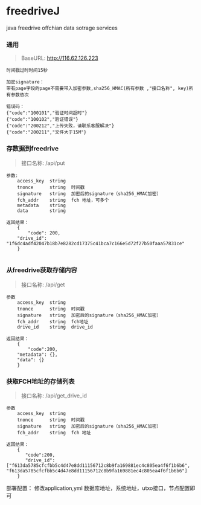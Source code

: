 # freedriveJ
java freedrive offchian data sotrage services


### 通用  
>BaseURL: http://116.62.126.223   
```
时间戳过时时间15秒                              
  
加密signature：  
带有page字段的page不需要带入加密参数,sha256_HMAC(所有参数 ,"接口名称", key)所有参数依次	  
   
错误码：  
{"code":"100101","验证时间超时"}  
{"code":"100102","验证错误"}  
{"code":"200212","上传失败，请联系客服解决"}
{"code":"200211","文件大于15M"}

```	  

### 存数据到freedrive  
>接口名称: /api/put
```
参数:  
	access_key	string		   
	tnonce		string	时间戳   
	signature	string	加密后的signature（sha256_HMAC加密）   
	fch_addr 	string  fch 地址，可多个
	metadata	string   
	data 		string
   
返回结果：         
    {
        "code": 200,
	"drive_id": "1f6dc4adf42047b18b7e8282cd17375c41bca7c166e5d72f27b50faaa57831ce"
    }   
    
```
  
### 从freedrive获取存储内容
>接口名称: /api/get
```
参数  
	access_key	string		  
	tnonce		string	时间戳  
	signature	string	加密后的signature（sha256_HMAC加密）  
	fch_addr	string  fch地址
	drive_id	string  drive_id
  
返回结果：
    {
        "code":200,
	"metadata": {},
	"data": {}
    }    
```
    
### 获取FCH地址的存储列表  
>接口名称: /api/get_drive_id
```
参数
	access_key	string		  
	tnonce		string	时间戳  
	signature	string	加密后的signature（sha256_HMAC加密）  
	fch_addr	string  fch 地址
	    
返回结果：
	{
	   "code":200,
	   "drive_id": ["f613da5785cfcfbb5c4d47e8dd11156712c8b9fa169881ec4c805ea4f6f1b6b6", "f613da5785cfcfbb5c4d47e8dd11156712c8b9fa169881ec4c805ea4f6f1b6b6"]	
	}
```

部署配置：
    修改application,yml 数据库地址，系统地址，utxo接口，节点配置即可
